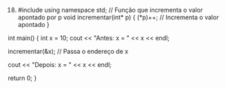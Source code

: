 18. #include using namespace std;
// Função que incrementa o valor apontado por p void incrementar(int* p) { (*p)++; // Incrementa o valor apontado }

int main() { int x = 10; cout << "Antes: x = " << x << endl;

incrementar(&x);  // Passa o endereço de x

cout << "Depois: x = " << x << endl;

return 0;
}
